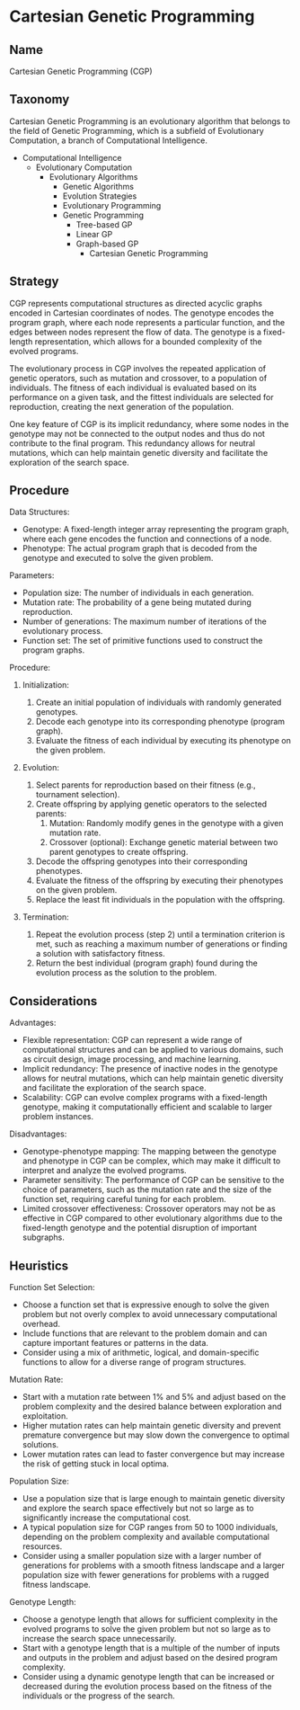 # Cartesian Genetic Programming

## Name
Cartesian Genetic Programming (CGP)

## Taxonomy
Cartesian Genetic Programming is an evolutionary algorithm that belongs to the field of Genetic Programming, which is a subfield of Evolutionary Computation, a branch of Computational Intelligence.

- Computational Intelligence
  - Evolutionary Computation
    - Evolutionary Algorithms
      - Genetic Algorithms
      - Evolution Strategies
      - Evolutionary Programming
      - Genetic Programming
        - Tree-based GP
        - Linear GP
        - Graph-based GP
          - Cartesian Genetic Programming

## Strategy
CGP represents computational structures as directed acyclic graphs encoded in Cartesian coordinates of nodes. The genotype encodes the program graph, where each node represents a particular function, and the edges between nodes represent the flow of data. The genotype is a fixed-length representation, which allows for a bounded complexity of the evolved programs.

The evolutionary process in CGP involves the repeated application of genetic operators, such as mutation and crossover, to a population of individuals. The fitness of each individual is evaluated based on its performance on a given task, and the fittest individuals are selected for reproduction, creating the next generation of the population.

One key feature of CGP is its implicit redundancy, where some nodes in the genotype may not be connected to the output nodes and thus do not contribute to the final program. This redundancy allows for neutral mutations, which can help maintain genetic diversity and facilitate the exploration of the search space.

## Procedure
Data Structures:
- Genotype: A fixed-length integer array representing the program graph, where each gene encodes the function and connections of a node.
- Phenotype: The actual program graph that is decoded from the genotype and executed to solve the given problem.

Parameters:
- Population size: The number of individuals in each generation.
- Mutation rate: The probability of a gene being mutated during reproduction.
- Number of generations: The maximum number of iterations of the evolutionary process.
- Function set: The set of primitive functions used to construct the program graphs.

Procedure:
1. Initialization:
   1. Create an initial population of individuals with randomly generated genotypes.
   2. Decode each genotype into its corresponding phenotype (program graph).
   3. Evaluate the fitness of each individual by executing its phenotype on the given problem.

2. Evolution:
   1. Select parents for reproduction based on their fitness (e.g., tournament selection).
   2. Create offspring by applying genetic operators to the selected parents:
      1. Mutation: Randomly modify genes in the genotype with a given mutation rate.
      2. Crossover (optional): Exchange genetic material between two parent genotypes to create offspring.
   3. Decode the offspring genotypes into their corresponding phenotypes.
   4. Evaluate the fitness of the offspring by executing their phenotypes on the given problem.
   5. Replace the least fit individuals in the population with the offspring.

3. Termination:
   1. Repeat the evolution process (step 2) until a termination criterion is met, such as reaching a maximum number of generations or finding a solution with satisfactory fitness.
   2. Return the best individual (program graph) found during the evolution process as the solution to the problem.

## Considerations
Advantages:
- Flexible representation: CGP can represent a wide range of computational structures and can be applied to various domains, such as circuit design, image processing, and machine learning.
- Implicit redundancy: The presence of inactive nodes in the genotype allows for neutral mutations, which can help maintain genetic diversity and facilitate the exploration of the search space.
- Scalability: CGP can evolve complex programs with a fixed-length genotype, making it computationally efficient and scalable to larger problem instances.

Disadvantages:
- Genotype-phenotype mapping: The mapping between the genotype and phenotype in CGP can be complex, which may make it difficult to interpret and analyze the evolved programs.
- Parameter sensitivity: The performance of CGP can be sensitive to the choice of parameters, such as the mutation rate and the size of the function set, requiring careful tuning for each problem.
- Limited crossover effectiveness: Crossover operators may not be as effective in CGP compared to other evolutionary algorithms due to the fixed-length genotype and the potential disruption of important subgraphs.

## Heuristics
Function Set Selection:
- Choose a function set that is expressive enough to solve the given problem but not overly complex to avoid unnecessary computational overhead.
- Include functions that are relevant to the problem domain and can capture important features or patterns in the data.
- Consider using a mix of arithmetic, logical, and domain-specific functions to allow for a diverse range of program structures.

Mutation Rate:
- Start with a mutation rate between 1% and 5% and adjust based on the problem complexity and the desired balance between exploration and exploitation.
- Higher mutation rates can help maintain genetic diversity and prevent premature convergence but may slow down the convergence to optimal solutions.
- Lower mutation rates can lead to faster convergence but may increase the risk of getting stuck in local optima.

Population Size:
- Use a population size that is large enough to maintain genetic diversity and explore the search space effectively but not so large as to significantly increase the computational cost.
- A typical population size for CGP ranges from 50 to 1000 individuals, depending on the problem complexity and available computational resources.
- Consider using a smaller population size with a larger number of generations for problems with a smooth fitness landscape and a larger population size with fewer generations for problems with a rugged fitness landscape.

Genotype Length:
- Choose a genotype length that allows for sufficient complexity in the evolved programs to solve the given problem but not so large as to increase the search space unnecessarily.
- Start with a genotype length that is a multiple of the number of inputs and outputs in the problem and adjust based on the desired program complexity.
- Consider using a dynamic genotype length that can be increased or decreased during the evolution process based on the fitness of the individuals or the progress of the search.
